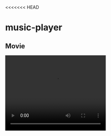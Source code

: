 <<<<<<< HEAD
# music-player
## Movie

<video width="320" height="240" controls>
  <source src="music.mp4" type="video/mp4">
  Your browser does not support the video tag.
</video>


